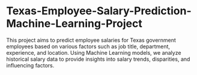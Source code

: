 # Texas-Employee-Salary-Prediction-Machine-Learning-Project
This project aims to predict employee salaries for Texas government employees based on various factors such as job title, department, experience, and location. Using Machine Learning models, we analyze historical salary data to provide insights into salary trends, disparities, and influencing factors.
